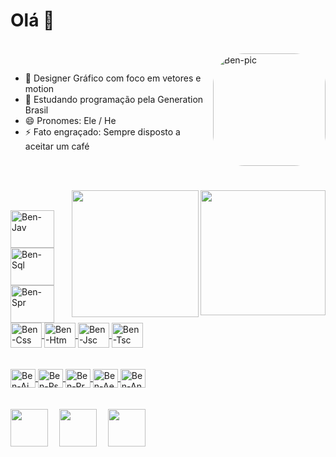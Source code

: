<h1> Olá 👋 </h1>
<br>
<div>
 <img align="right" alt="Ben-pic" height="180" style="border-radius:50px;" src="https://media.giphy.com/media/1Mw3ImihOaLtJHvJvL/giphy.gif">
</div> <br>
<!--Benior/Benior** is a ✨ _special_ ✨ repository because its `README.md` (this file) appears on your GitHub profile.
Here are some ideas to get you started:
-->

- 🔭 Designer Gráfico com foco em vetores e motion<br>
- 🌱 Estudando programação pela Generation Brasil<br>
- 😄 Pronomes: Ele / He<br>
- ⚡ Fato engraçado: Sempre disposto a aceitar um café

<br><br>

<div align="right">
  <a href="https://github.com/Benior">
  <img height="200em" img align="right" src="https://github-readme-stats.vercel.app/api?username=Benior&show_icons=true&theme=chartreuse-dark&include_all_commits=true&count_private=true"/>
  <img height="203em" img align="right" src="https://github-readme-stats.vercel.app/api/top-langs/?username=Benior&layout=compact&langs_count=7&theme=chartreuse-dark"/>
</div>
  
  ##
  <br>
<div style="display: inline_block align-items: center">
  <img align="center" alt="Ben-Jav" height="60" width="70" src="https://cdn.jsdelivr.net/gh/devicons/devicon/icons/java/java-original-wordmark.svg">
  <img align="center" alt="Ben-Sql" height="60" width="70" src="https://cdn.jsdelivr.net/gh/devicons/devicon/icons/mysql/mysql-original-wordmark.svg">
  <img align="center" alt="Ben-Spr" height="60" width="70" src="https://cdn.jsdelivr.net/gh/devicons/devicon/icons/spring/spring-original-wordmark.svg">
 <br>
  <img align="center" alt="Ben-Css" height="40" width="50" src="https://cdn.jsdelivr.net/gh/devicons/devicon/icons/css3/css3-original-wordmark.svg">
  <img align="center" alt="Ben-Htm" height="40" width="50" src="https://cdn.jsdelivr.net/gh/devicons/devicon/icons/html5/html5-original-wordmark.svg">
  <img align="center" alt="Ben-Jsc" height="40" width="50" src="https://cdn.jsdelivr.net/gh/devicons/devicon/icons/javascript/javascript-original.svg">
  <img align="center" alt="Ben-Tsc" height="40" width="50" src="https://cdn.jsdelivr.net/gh/devicons/devicon/icons/typescript/typescript-original.svg">
  </div>
 <div>
  <br>
  <br>
  <img align="center" alt="Ben-Ai" height="30" width="40" src="https://cdn.jsdelivr.net/gh/devicons/devicon/icons/illustrator/illustrator-line.svg">
  <img align="center" alt="Ben-Ps" height="30" width="40" src="https://cdn.jsdelivr.net/gh/devicons/devicon/icons/photoshop/photoshop-line.svg">
  <img align="center" alt="Ben-Pr" height="30" width="40" src="https://cdn.jsdelivr.net/gh/devicons/devicon/icons/premierepro/premierepro-original.svg">
  <img align="center" alt="Ben-Ae" height="30" width="40" src="https://cdn.jsdelivr.net/gh/devicons/devicon/icons/aftereffects/aftereffects-original.svg">
  <img align="center" alt="Ben-An" height="30" width="40" src="https://cdn.jsdelivr.net/gh/devicons/devicon/icons/aftereffects/aftereffects-original.svg">
</div>  
  <br>
  <br>
<div>
 <a href="https://www.instagram.com/beniord" target="_blank"><img height="60" src="https://www.svgrepo.com/show/111199/instagram.svg" target="_blank"></a>&emsp;
 <a href="https://www.linkedin.com/in/beniorcardoso/" target="_blank"><img height="60" src="https://www.svgrepo.com/show/75820/linkedin.svg" target="_blank"></a>&emsp;
 <a href="mailto:benior.santos@gmail.com" target="_blank"><img height="60" src="https://www.svgrepo.com/show/353812/google-gmail.svg" target="_blank"></a>
</div>  
  
##
